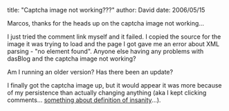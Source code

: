 
title: "Captcha image not working???"
author: David
date: 2006/05/15

Marcos, thanks for the heads up on the captcha image not working...

I just tried the comment link myself and it failed. I copied the source for the image it was trying to load and the page I got gave me an error about XML parsing - "no element found". Anyone else having any problems with dasBlog and the captcha image not working?

Am I running an older version? Has there been an update?

I finally got the captcha image up, but it would appear it was more because of my persistence than actually changing anything (aka I kept clicking comments... [something about definition of insanity](http://www.brainyquote.com/quotes/quotes/a/alberteins133991.html)...).
